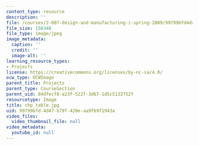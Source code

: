 ```yaml
---
content_type: resource
description: ''
file: /courses/2-007-design-and-manufacturing-i-spring-2009/99799bfd4d47b79f420eaa9f69f1943a_chp_table.jpg
file_size: 156348
file_type: image/jpeg
image_metadata:
  caption: ''
  credit: ''
  image-alt: ''
learning_resource_types:
- Projects
license: https://creativecommons.org/licenses/by-nc-sa/4.0/
ocw_type: OCWImage
parent_title: Projects
parent_type: CourseSection
parent_uid: 84dfecf8-a23f-522f-3d67-1d5c5133752f
resourcetype: Image
title: chp_table.jpg
uid: 99799bfd-4d47-b79f-420e-aa9f69f1943a
video_files:
  video_thumbnail_file: null
video_metadata:
  youtube_id: null
---
```

